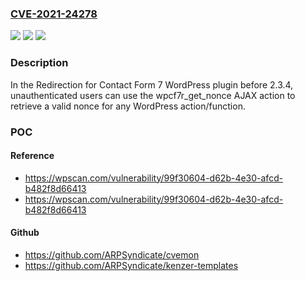 ### [CVE-2021-24278](https://cve.mitre.org/cgi-bin/cvename.cgi?name=CVE-2021-24278)
![](https://img.shields.io/static/v1?label=Product&message=Redirection%20for%20Contact%20Form%207&color=blue)
![](https://img.shields.io/static/v1?label=Version&message=2.3.4%3C%202.3.4%20&color=brighgreen)
![](https://img.shields.io/static/v1?label=Vulnerability&message=CWE-863%20Incorrect%20Authorization&color=brighgreen)

### Description

In the Redirection for Contact Form 7 WordPress plugin before 2.3.4, unauthenticated users can use the wpcf7r_get_nonce AJAX action to retrieve a valid nonce for any WordPress action/function.

### POC

#### Reference
- https://wpscan.com/vulnerability/99f30604-d62b-4e30-afcd-b482f8d66413
- https://wpscan.com/vulnerability/99f30604-d62b-4e30-afcd-b482f8d66413

#### Github
- https://github.com/ARPSyndicate/cvemon
- https://github.com/ARPSyndicate/kenzer-templates

